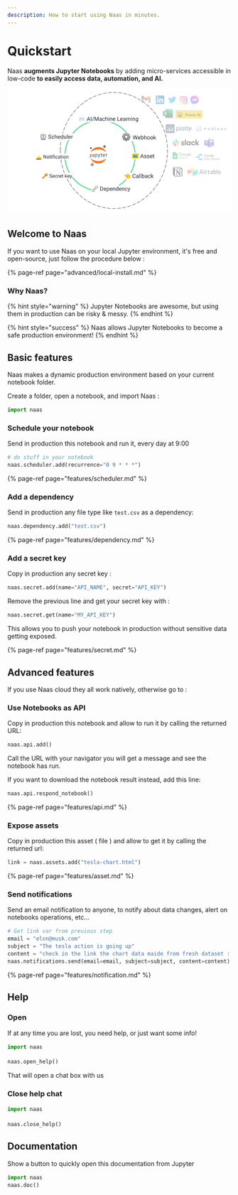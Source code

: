 ```yaml
---
description: How to start using Naas in minutes.
---
```


# Quickstart

Naas **augments Jupyter Notebooks** by adding micro-services accessible in low-code **to easily access data, automation, and AI.**

![](.gitbook/assets/architecture.png)

## Welcome to Naas

If you want to use Naas on your local Jupyter environment, it's free and open-source, just follow the procedure below  : 

{% page-ref page="advanced/local-install.md" %}

### Why Naas?

{% hint style="warning" %}
Jupyter Notebooks are awesome, but using them in production can be risky & messy.
{% endhint %}

{% hint style="success" %}
Naas allows Jupyter Notebooks to become a safe production environment!
{% endhint %}

## Basic features

Naas makes a dynamic production environment based on your current notebook folder.

Create a folder, open a notebook, and import Naas :

```python
import naas
```

### Schedule your notebook

Send in production this notebook and run it, every day at 9:00 

```python
# do stuff in your notebook
naas.scheduler.add(recurrence="0 9 * * *")
```

{% page-ref page="features/scheduler.md" %}

### Add a dependency

Send in production any file type like `test.csv` as a dependency:

```python
naas.dependency.add("test.csv")
```

{% page-ref page="features/dependency.md" %}

### Add a secret key

Copy in production any secret key :

```python
naas.secret.add(name="API_NAME", secret="API_KEY")
```

Remove the previous line and get your secret key with :

```python
naas.secret.get(name="MY_API_KEY")
```

This allows you to push your notebook in production without sensitive data getting exposed. 

{% page-ref page="features/secret.md" %}

## Advanced features

If you use Naas cloud they all work natively, otherwise go to :

### Use Notebooks as API

Copy in production this notebook and allow to run it by calling the returned URL:

```python
naas.api.add()
```

Call the URL with your navigator you will get a message and see the notebook has run.

If you want to download the notebook result instead, add this line: 

```python
naas.api.respond_notebook()
```

{% page-ref page="features/api.md" %}

### Expose assets

Copy in production this asset \( file \) and allow to get it by calling the returned url:

```python
link = naas.assets.add("tesla-chart.html")
```

{% page-ref page="features/asset.md" %}

### Send notifications

Send an email notification to anyone, to notify about data changes, alert on notebooks operations, etc...

```python
# Get link var from previous step
email = "elon@musk.com"
subject = "The tesla action is going up"
content = "check in the link the chart data maide from fresh dataset : " + link
naas.notifications.send(email=email, subject=subject, content=content)
```

{% page-ref page="features/notification.md" %}

## Help

### Open

If at any time you are lost, you need help, or just want some info!

```python
import naas

naas.open_help()
```

That will open a chat box with us

### Close help chat

```python
import naas

naas.close_help()
```

## Documentation

Show a button to quickly open this documentation from Jupyter

```python
import naas
naas.doc()
```

